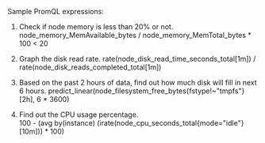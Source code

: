 Sample PromQL expressions:

1. Check if node memory is less than 20% or not. 
node_memory_MemAvailable_bytes / node_memory_MemTotal_bytes * 100 < 20

2. Graph the disk read rate.
rate(node_disk_read_time_seconds_total[1m]) / rate(node_disk_reads_completed_total[1m])

3. Based on the past 2 hours of data, find out how much disk will fill in next 6 hours. 
predict_linear(node_filesystem_free_bytes{fstype!~"tmpfs"}[2h], 6 * 3600)

4. Find out the CPU usage percentage.  
100 - (avg by(instance) (irate(node_cpu_seconds_total{mode="idle"}[10m])) * 100)
